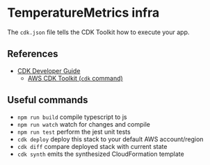# TemperatureMetrics infra

The `cdk.json` file tells the CDK Toolkit how to execute your app.

## References

- [CDK Developer Guide](https://docs.aws.amazon.com/cdk/latest/guide/home.html)
  - [AWS CDK Toolkit (`cdk` command)](https://docs.aws.amazon.com/cdk/latest/guide/cli.html)

## Useful commands

- `npm run build`   compile typescript to js
- `npm run watch`   watch for changes and compile
- `npm run test`    perform the jest unit tests
- `cdk deploy`      deploy this stack to your default AWS account/region
- `cdk diff`        compare deployed stack with current state
- `cdk synth`       emits the synthesized CloudFormation template
